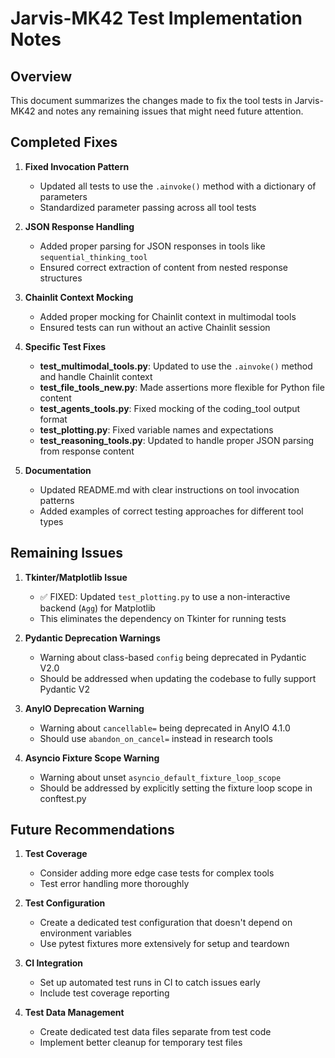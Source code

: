 # Jarvis-MK42 Test Implementation Notes

## Overview

This document summarizes the changes made to fix the tool tests in Jarvis-MK42 and notes any remaining issues that might need future attention.

## Completed Fixes

1. **Fixed Invocation Pattern**
   - Updated all tests to use the `.ainvoke()` method with a dictionary of parameters
   - Standardized parameter passing across all tool tests

2. **JSON Response Handling**
   - Added proper parsing for JSON responses in tools like `sequential_thinking_tool`
   - Ensured correct extraction of content from nested response structures

3. **Chainlit Context Mocking**
   - Added proper mocking for Chainlit context in multimodal tools
   - Ensured tests can run without an active Chainlit session

4. **Specific Test Fixes**
   - **test_multimodal_tools.py**: Updated to use the `.ainvoke()` method and handle Chainlit context
   - **test_file_tools_new.py**: Made assertions more flexible for Python file content
   - **test_agents_tools.py**: Fixed mocking of the coding_tool output format
   - **test_plotting.py**: Fixed variable names and expectations
   - **test_reasoning_tools.py**: Updated to handle proper JSON parsing from response content

5. **Documentation**
   - Updated README.md with clear instructions on tool invocation patterns
   - Added examples of correct testing approaches for different tool types

## Remaining Issues

1. **Tkinter/Matplotlib Issue**
   - ✅ FIXED: Updated `test_plotting.py` to use a non-interactive backend (`Agg`) for Matplotlib
   - This eliminates the dependency on Tkinter for running tests

2. **Pydantic Deprecation Warnings**
   - Warning about class-based `config` being deprecated in Pydantic V2.0
   - Should be addressed when updating the codebase to fully support Pydantic V2

3. **AnyIO Deprecation Warning**
   - Warning about `cancellable=` being deprecated in AnyIO 4.1.0
   - Should use `abandon_on_cancel=` instead in research tools

4. **Asyncio Fixture Scope Warning**
   - Warning about unset `asyncio_default_fixture_loop_scope`
   - Should be addressed by explicitly setting the fixture loop scope in conftest.py

## Future Recommendations

1. **Test Coverage**
   - Consider adding more edge case tests for complex tools
   - Test error handling more thoroughly

2. **Test Configuration**
   - Create a dedicated test configuration that doesn't depend on environment variables
   - Use pytest fixtures more extensively for setup and teardown

3. **CI Integration**
   - Set up automated test runs in CI to catch issues early
   - Include test coverage reporting

4. **Test Data Management**
   - Create dedicated test data files separate from test code
   - Implement better cleanup for temporary test files
